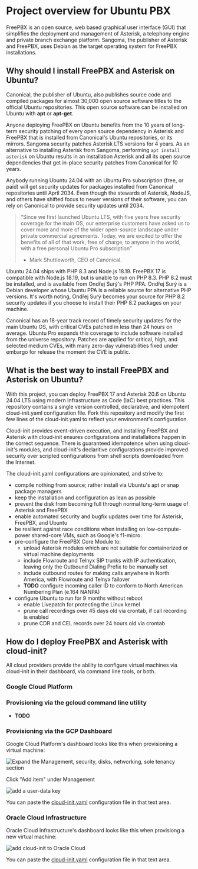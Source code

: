 # Project overview for Ubuntu PBX

FreePBX is an open source, web based graphical user interface (GUI) that simplifies the deployment and management of Asterisk, a telephony engine and private branch exchange platform. Sangoma, the publisher of Asterisk and FreePBX, uses Debian as the target operating system for FreePBX installations.

## Why should I install FreePBX and Asterisk on Ubuntu?

Canonical, the publisher of Ubuntu, also publishes source code and compiled packages for almost 30,000 open source software titles to the official Ubuntu repositories. This open source software can be installed on Ubuntu with **apt** or **apt-get**.

Anyone deploying FreePBX on Ubuntu benefits from the 10 years of long-term security patching of every open source dependency in Asterisk and FreePBX that is installed from Canonical's Ubuntu repositories, or its mirrors. Sangoma security patches Asterisk LTS versions for 4 years. As an alternative to installing Asterisk from Sangoma, performing `apt install asterisk` on Ubuntu results in an installation Asterisk and all its open source dependencies that get in-place security patches from Canonical for 10 years.

Anybody running Ubuntu 24.04 with an Ubuntu Pro subscription (free, or paid) will get security updates for packages installed from Canonical repositories until April 2034. Even though the stewards of Asterisk, NodeJS, and others have shifted focus to newer versions of their software, you can rely on Canonical to provide security updates until 2034. 

> “Since we first launched Ubuntu LTS, with five years free security coverage for the main OS, our enterprise customers have asked us to cover more and more of the wider open-source landscape under private commercial agreements. Today, we are excited to offer the benefits of all of that work, free of charge, to anyone in the world, with a free personal Ubuntu Pro subscription”
> - Mark Shuttleworth, CEO of Canonical.

Ubuntu 24.04 ships with PHP 8.3 and Node.js 18.19. FreePBX 17 is compatible with Node.js 18.19, but is unable to run on PHP 8.3. PHP 8.2 must be installed, and is available from Ondřej Surý's PHP PPA. Ondřej Surý is a Debian developer whose Ubuntu PPA is a reliable source for alternative PHP versions. It's worth noting, Ondřej Surý becomes your source for PHP 8.2 security updates if you choose to install their PHP 8.2 packages on your machine.

Canonical has an 18-year track record of timely security updates for the main Ubuntu OS, with critical CVEs patched in less than 24 hours on average. Ubuntu Pro expands this coverage to include software installed from the universe repository. Patches are applied for critical, high, and selected medium CVEs, with many zero-day vulnerabilities fixed under embargo for release the moment the CVE is public.

## What is the best way to install FreePBX and Asterisk on Ubuntu?

With this project, you can deploy FreePBX 17 and Asterisk 20.6 on Ubuntu 24.04 LTS using modern Infrastructure as Code (IaC) best practices. This repository contains a single version controlled, declarative, and idempotent cloud-init.yaml configuration file. Fork this repository and modify the first few lines of the cloud-init.yaml to reflect your environment's configuration.

Cloud-init provides event-driven execution, and installing FreePBX and Asterisk with cloud-init ensures configurations and installations happen in the correct sequence. There is guaranteed idempotence when using cloud-init's modules, and cloud-init's declaritive configurations provide improved security over scripted configurations from shell scripts downloaded from the Internet.

The cloud-init.yaml configurations are opinionated, and strive to:

- compile nothing from source; rather install via Ubuntu's apt or snap package managers
- keep the installation and configuration as lean as possible
- prevent the disk from becoming full through normal long-term usage of Asterisk and FreePBX
- enable automated security and bugfix updates over time for Asterisk, FreePBX, and Ubuntu
- be resilient against race conditions when installing on low-compute-power shared-core VMs, such as Google's f1-micro.
- pre-configure the FreePBX Core Module to:
  - unload Asterisk modules which are not suitable for containerized or virtual machine deployments
  - include Flowroute and Telnyx SIP trunks with IP authentication, leaving only the Outbound Dialing Prefix to be manually set
  - include outbound routes for making calls anywhere in North America, with Flowroute and Telnyx failover
  - **TODO** configure incoming caller ID to conform to North American Numbering Plan (e.164 NANPA)
- configure Ubuntu to run for 9 months without reboot
  - enable Livepatch for protecting the Linux kernel
  - prune call recordings over 45 days old via crontab, if call recording is enabled
  - prune CDR and CEL records over 24 hours old via crontab

## How do I deploy FreePBX and Asterisk with cloud-init?

All cloud providers provide the ability to configure virtual machines via cloud-init in their dashboard, via command line tools, or both. 

### Google Cloud Platform

### Provisioning via the gcloud command line utility

- **TODO**

### Provisioning via the GCP Dashboard

Google Cloud Platform's dashboard looks like this when provisioning a virtual machine:

![Expand the Management, security, disks, networking, sole tenancy section](https://blog.woohoosvcs.com/wp-content/uploads/2019/11/GCE-FindAutomation.jpg)

Click "Add item" under Management

![add a user-data key](https://blog.woohoosvcs.com/wp-content/uploads/2019/11/GCE-Automation.jpg)

You can paste the [cloud-init.yaml](./cloud-init.yaml) configuration file in that text area.

### Oracle Cloud Infrastructure

Oracle Cloud Infrastructure's dashboard looks like this when provisiong a new virtual machine:

![add cloud-init to Oracle Cloud](https://miro.medium.com/max/1100/1*dfBpaXvB2YRDRQVBInFn5w.png)

You can paste the [cloud-init.yaml](./cloud-init.yaml) configuration file in that text area.